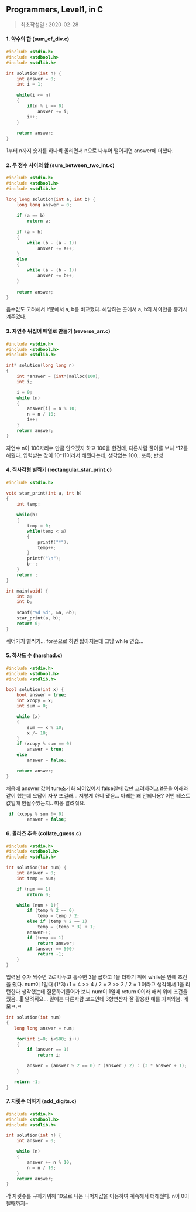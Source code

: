 ##  Programmers, Level1, in C

> 최초작성일 : 2020-02-28



#### 1. 약수의 합 (sum_of_div.c)

```c
#include <stdio.h>
#include <stdbool.h>
#include <stdlib.h>

int solution(int n) {
    int answer = 0;
    int i = 1;
    
    while(i <= n)
    {
        if(n % i == 0)
            answer += i;
        i++;
    }
    
    return answer;
}
```

1부터 n까지 숫자를 하나씩 올리면서 n으로 나누어 떨어지면 answer에 더했다.



#### 2. 두 정수 사이의 합 (sum_between_two_int.c)

```c
#include <stdio.h>
#include <stdbool.h>
#include <stdlib.h>

long long solution(int a, int b) {
    long long answer = 0;
    
    if (a == b)
        return a;
    
    if (a < b)
    {
        while (b - (a - 1))
            answer += a++;   
    }
    else
    {
        while (a - (b - 1))
            answer += b++;
    }
    
    return answer;
}
```

음수값도 고려해서 if문에서 a, b를 비교했다. 해당하는 곳에서 a, b의 차이만큼 증가시켜주었다.



#### 3. 자연수 뒤집어 배열로 만들기 (reverse_arr.c)

```c
#include <stdio.h>
#include <stdbool.h>
#include <stdlib.h>

int* solution(long long n)
{
    int *answer = (int*)malloc(100);
    int i;

    i = 0;
    while (n)
    {
        answer[i] = n % 10;
        n = n / 10;
        i++;
    }
    return answer;
}
```

자연수 n이 100자리수 만큼 안오겠지 하고 100을 한건데, 다른사람 풀이를 보니 *12를 해줬다. 입력받는 값이 10^11이라서 해줬다는데, 생각없는 100.. 또륵; 반성



#### 4. 직사각형 별찍기 (rectangular_star_print.c)

```c
#include <stdio.h>

void star_print(int a, int b)
{
    int temp;
    
    while(b)
    {
        temp = 0;
        while(temp < a)
        {
            printf("*");
            temp++;
        }
        printf("\n");
        b--;
    }
    return ;
}

int main(void) {
    int a;
    int b;
    
    scanf("%d %d", &a, &b);
    star_print(a, b);
    return 0;
}	
```

쉬어가기 별찍기... for문으로 하면 짧아지는데 그냥 while 연습...



#### 5. 하샤드 수 (harshad.c)

```c
#include <stdio.h>
#include <stdbool.h>
#include <stdlib.h>

bool solution(int x) {
    bool answer = true;
    int xcopy = x;
    int sum = 0;

    while (x)
    {
        sum += x % 10;
        x /= 10;
    }
    if (xcopy % sum == 0)
        answer = true;
    else
        answer = false;

    return answer;
}	
```

처음에 answer 값이 ture초기화 되어있어서 false일때 값만 고려하려고 if문을 아래와 같이 했는데 오답이 자꾸 뜨길래... 저렇게 하니 됐음... 아래는 왜 안되나용? 어떤 테스트값일때 안될수있는지.. 띠옹 알려줘요.

```c
 if (xcopy % sum != 0)
        answer = false;
```



#### 6. 콜라츠 추측 (collate_guess.c)

```c
#include <stdio.h>
#include <stdbool.h>
#include <stdlib.h>

int solution(int num) {
    int answer = 0;
    int temp = num;

    if (num == 1)
        return 0;

    while (num > 1){
        if (temp % 2 == 0)
            temp = temp / 2;
        else if (temp % 2 == 1)
            temp = (temp * 3) + 1;
        answer++;
        if (temp == 1)
            return answer;
        if (answer == 500)
            return -1;
    }
}
```

입력된 수가 짝수면 2로 나누고 홀수면 3을 곱하고 1을 더하기 위에 while문 안에 조건을 줬다. num이 1일때 (1*3)+1 = 4 >> 4 / 2 = 2 >> 2 / 2 = 1 이라고 생각해서 1을 리턴한다 생각했는데 질문하기들어가 보니 num이 1일때 return 0이라 해서 위에 조건을 줬음...🧐 알려줘요... 밑에는 다른사람 코드인데 3항연산자 잘 활용한 예를 가져와봄. 메모ㅋ.ㅋ

```c
int solution(int num) 
{
   long long answer = num;

    for(int i=0; i<500; i++)
    {
        if (answer == 1)
            return i;

        answer = (answer % 2 == 0) ? (answer / 2) : (3 * answer + 1); 
    }

   return -1;
}
```



#### 7. 자릿수 더하기 (add_digits.c)

```c
#include <stdio.h>
#include <stdbool.h>
#include <stdlib.h>

int solution(int n) {
    int answer = 0;

    while (n)
    {
        answer += n % 10;
        n = n / 10;
    }
    return answer;
}
```

각 자릿수를 구하기위해 10으로 나눈 나머지값을 이용하여 계속해서 더해줬다. n이 0이 될때까지~